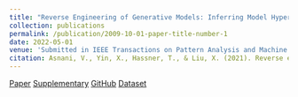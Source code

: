 ```yaml
---
title: "Reverse Engineering of Generative Models: Inferring Model Hyperparameters from Generated Images"
collection: publications
permalink: /publication/2009-10-01-paper-title-number-1
date: 2022-05-01
venue: 'Submitted in IEEE Transactions on Pattern Analysis and Machine Intelligence'
citation: Asnani, V., Yin, X., Hassner, T., & Liu, X. (2021). Reverse engineering of generative models: Inferring model hyperparameters from generated images. arXiv preprint arXiv:2106.07873.
---
```


[Paper](http://vishal3477.github.io/files/1.pdf)
[Supplementary](http://vishal3477.github.io/files/1_supp.pdf)
[GitHub](https://github.com/vishal3477/Reverse_Engineering_GMs)
[Dataset](https://drive.google.com/drive/folders/1ZKQ3t7_Hip9DO6uwljZL4rYAn5viSRhu)

